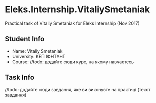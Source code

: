# Eleks.Internship.VitaliySmetaniak
Practical task of Vitaliy Smetaniak for Eleks Internship (Nov 2017)
## Student Info
* Name: Vitaliy Smetaniak
* University: КЕП ІФНТУНГ
* Course: //todo: додайте сюди курс, на якому навчаєтесь
## Task Info
//todo: додайте сюди завдання, яке ви виконуєте на практиці (текст завдання)
